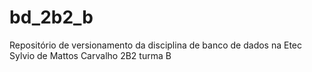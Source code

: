 # bd_2b2_b
Repositório de versionamento da disciplina de banco de dados na Etec Sylvio de Mattos Carvalho 2B2 turma B
